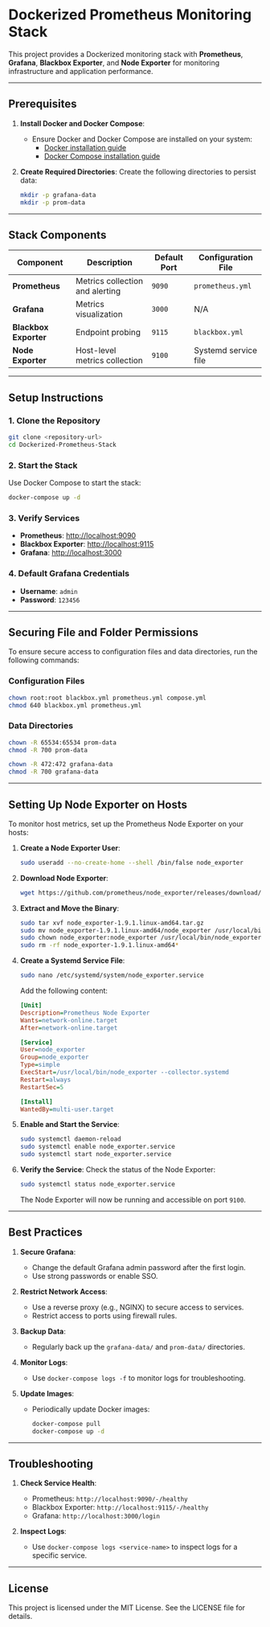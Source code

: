 # Dockerized Prometheus Monitoring Stack

This project provides a Dockerized monitoring stack with **Prometheus**, **Grafana**, **Blackbox Exporter**, and **Node Exporter** for monitoring infrastructure and application performance.

---

## Prerequisites

1. **Install Docker and Docker Compose**:
   - Ensure Docker and Docker Compose are installed on your system:
     - [Docker installation guide](https://docs.docker.com/get-docker/)
     - [Docker Compose installation guide](https://docs.docker.com/compose/install/)

2. **Create Required Directories**:
   Create the following directories to persist data:
   ```bash
   mkdir -p grafana-data
   mkdir -p prom-data
   ```

---

## Stack Components

| Component            | Description                          | Default Port | Configuration File       |
|-----------------------|--------------------------------------|--------------|--------------------------|
| **Prometheus**        | Metrics collection and alerting     | `9090`       | `prometheus.yml`         |
| **Grafana**           | Metrics visualization               | `3000`       | N/A                      |
| **Blackbox Exporter** | Endpoint probing                    | `9115`       | `blackbox.yml`           |
| **Node Exporter**     | Host-level metrics collection       | `9100`       | Systemd service file     |

---

## Setup Instructions

### 1. Clone the Repository
```bash
git clone <repository-url>
cd Dockerized-Prometheus-Stack
```

### 2. Start the Stack
Use Docker Compose to start the stack:
```bash
docker-compose up -d
```

### 3. Verify Services
- **Prometheus**: [http://localhost:9090](http://localhost:9090)
- **Blackbox Exporter**: [http://localhost:9115](http://localhost:9115)
- **Grafana**: [http://localhost:3000](http://localhost:3000)

### 4. Default Grafana Credentials
- **Username**: `admin`
- **Password**: `123456`

---

## Securing File and Folder Permissions

To ensure secure access to configuration files and data directories, run the following commands:

### Configuration Files
```bash
chown root:root blackbox.yml prometheus.yml compose.yml
chmod 640 blackbox.yml prometheus.yml
```

### Data Directories
```bash
chown -R 65534:65534 prom-data
chmod -R 700 prom-data

chown -R 472:472 grafana-data
chmod -R 700 grafana-data
```

---

## Setting Up Node Exporter on Hosts

To monitor host metrics, set up the Prometheus Node Exporter on your hosts:

1. **Create a Node Exporter User**:
   ```bash
   sudo useradd --no-create-home --shell /bin/false node_exporter
   ```

2. **Download Node Exporter**:
   ```bash
   wget https://github.com/prometheus/node_exporter/releases/download/v1.9.1/node_exporter-1.9.1.linux-amd64.tar.gz
   ```

3. **Extract and Move the Binary**:
   ```bash
   sudo tar xvf node_exporter-1.9.1.linux-amd64.tar.gz
   sudo mv node_exporter-1.9.1.linux-amd64/node_exporter /usr/local/bin/
   sudo chown node_exporter:node_exporter /usr/local/bin/node_exporter
   sudo rm -rf node_exporter-1.9.1.linux-amd64*
   ```

4. **Create a Systemd Service File**:
   ```bash
   sudo nano /etc/systemd/system/node_exporter.service
   ```

   Add the following content:
   ```ini
   [Unit]
   Description=Prometheus Node Exporter
   Wants=network-online.target
   After=network-online.target

   [Service]
   User=node_exporter
   Group=node_exporter
   Type=simple
   ExecStart=/usr/local/bin/node_exporter --collector.systemd
   Restart=always
   RestartSec=5

   [Install]
   WantedBy=multi-user.target
   ```

5. **Enable and Start the Service**:
   ```bash
   sudo systemctl daemon-reload
   sudo systemctl enable node_exporter.service
   sudo systemctl start node_exporter.service
   ```

6. **Verify the Service**:
   Check the status of the Node Exporter:
   ```bash
   sudo systemctl status node_exporter.service
   ```

   The Node Exporter will now be running and accessible on port `9100`.

---

## Best Practices

1. **Secure Grafana**:
   - Change the default Grafana admin password after the first login.
   - Use strong passwords or enable SSO.

2. **Restrict Network Access**:
   - Use a reverse proxy (e.g., NGINX) to secure access to services.
   - Restrict access to ports using firewall rules.

3. **Backup Data**:
   - Regularly back up the `grafana-data/` and `prom-data/` directories.

4. **Monitor Logs**:
   - Use `docker-compose logs -f` to monitor logs for troubleshooting.

5. **Update Images**:
   - Periodically update Docker images:
     ```bash
     docker-compose pull
     docker-compose up -d
     ```

---

## Troubleshooting

1. **Check Service Health**:
   - Prometheus: `http://localhost:9090/-/healthy`
   - Blackbox Exporter: `http://localhost:9115/-/healthy`
   - Grafana: `http://localhost:3000/login`

2. **Inspect Logs**:
   - Use `docker-compose logs <service-name>` to inspect logs for a specific service.

---

## License

This project is licensed under the MIT License. See the LICENSE file for details.

